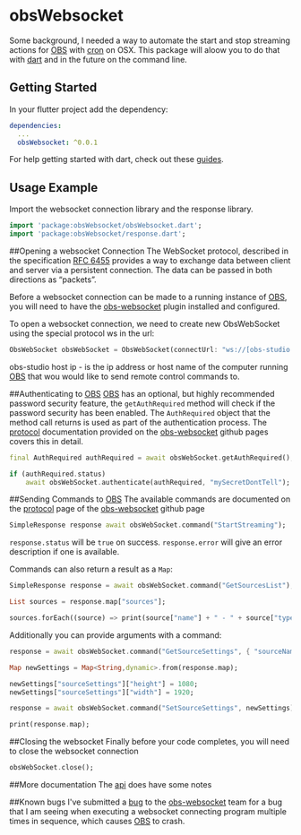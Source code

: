 # obsWebsocket
Some background, I needed a way to automate the start and stop streaming actions for [OBS](https://obsproject.com/) with [cron](https://en.wikipedia.org/wiki/Cron) on OSX.  This package will aloow you to do that with [dart](https://dart.dev/) and in the future on the command line.

## Getting Started
In your flutter project add the dependency:

```yml
dependencies:
  ...
  obsWebsocket: ^0.0.1
```

For help getting started with dart, check out these [guides](https://dart.dev/guides).

## Usage Example
Import the websocket connection library and the response library.

```dart
import 'package:obsWebsocket/obsWebsocket.dart';
import 'package:obsWebsocket/response.dart';
```

##Opening a websocket Connection
The WebSocket protocol, described in the specification [RFC 6455](https://tools.ietf.org/html/rfc6455) provides a way to exchange data between client and server via a persistent connection. The data can be passed in both directions as “packets”.

Before a websocket connection can be made to a running instance of [OBS](https://obsproject.com/), you will need to have the [obs-websocket](https://obsproject.com/forum/resources/obs-websocket-remote-control-obs-studio-from-websockets.466/) plugin installed and configured.

To open a websocket connection, we need to create new ObsWebSocket using the special protocol ws in the url:

```dart
ObsWebSocket obsWebSocket = ObsWebSocket(connectUrl: "ws://[obs-studio host ip]:4444");
```

obs-studio host ip - is the ip address or host name of the computer running [OBS](https://obsproject.com/) that wou would like to send remote control commands to.

##Authenticating to [OBS](https://obsproject.com/)
[OBS](https://obsproject.com/) has an optional, but highly recommended password security feature, the `getAuthRequired` method will check if the password security has been enabled.  The  `AuthRequired` object that the method call returns is used as part of the authentication process.  The [protocol](https://github.com/Palakis/obs-websocket/blob/4.x-current/docs/generated/protocol.md) documentation provided on the [obs-websocket](https://github.com/Palakis/obs-websocket) github pages covers this in detail.

```dart
final AuthRequired authRequired = await obsWebSocket.getAuthRequired();

if (authRequired.status)
	await obsWebSocket.authenticate(authRequired, "mySecretDontTell");
```

##Sending Commands to [OBS](https://obsproject.com/)
The available commands are documented on the [protocol](https://github.com/Palakis/obs-websocket/blob/4.x-current/docs/generated/protocol.md) page of the [obs-websocket](https://github.com/Palakis/obs-websocket) github page

```dart
SimpleResponse response await obsWebSocket.command("StartStreaming");
```

`response.status` will be `true` on success. `response.error` will give an error description if one is available.

Commands can also return a result as a `Map`:

```dart
SimpleResponse response = await obsWebSocket.command("GetSourcesList");

List sources = response.map["sources"];

sources.forEach((source) => print(source["name"] + " - " + source["type"]));
```

Additionally you can provide arguments with a command:
```dart
response = await obsWebSocket.command("GetSourceSettings", { "sourceName": "foreground" });

Map newSettings = Map<String,dynamic>.from(response.map);

newSettings["sourceSettings"]["height"] = 1080;
newSettings["sourceSettings"]["width"] = 1920;

response = await obsWebSocket.command("SetSourceSettings", newSettings);

print(response.map);
```

##Closing the websocket
Finally before your code completes, you will need to close the websocket connection

```dart
obsWebSocket.close();
```

##More documentation
The [api](doc/index.html) does have some notes

##Known bugs
I've submitted a [bug](https://github.com/Palakis/obs-websocket/issues/486) to the [obs-websocket](https://github.com/Palakis/obs-websocket) team for a bug that I am seeing when executing a websocket connecting program multiple times in sequence, which causes [OBS](https://obsproject.com/) to crash. 